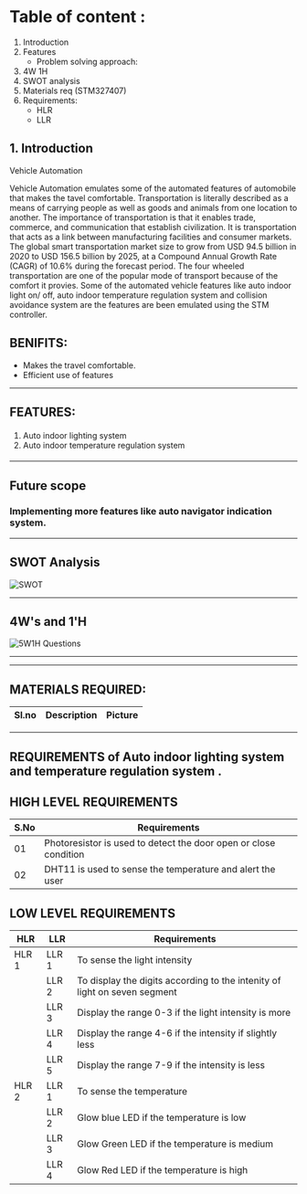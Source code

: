 # Table of content : #

1.  Introduction 
2.  Features
    * Problem solving approach:
3.  4W 1H
4.  SWOT analysis  
5.  Materials req (STM327407)
6.  Requirements:
     * HLR
     * LLR

## 1. Introduction

 Vehicle  Automation

Vehicle  Automation emulates some of the  automated features of automobile that makes the tavel comfortable.
Transportation is literally described as a means of carrying people as well as goods and animals from one location to another. The importance of transportation is that it enables trade, commerce, and communication that establish civilization. It is transportation that acts as a link between manufacturing facilities and consumer markets. The global smart transportation market size to grow from USD 94.5 billion in 2020 to USD 156.5 billion by 2025, at a Compound Annual Growth Rate (CAGR) of 10.6% during the forecast period. The four wheeled transportation are one of the popular mode of transport because of the comfort it provies. Some of the automated vehicle features like auto indoor light on/ off, auto indoor temperature regulation system and collision avoidance system are the features are been emulated using the STM controller. 
</p>



## BENIFITS: 
* Makes the travel comfortable.
* Efficient use of features


--------------------------------------------------------------------

## FEATURES: ##
####
1. Auto indoor lighting system
2. Auto indoor temperature regulation system 
####

--------------------------------------------------------------
## Future scope ##
### Implementing more features like auto navigator indication system. 



-------------------------------------------------------------------------------------------

## SWOT Analysis ##

![SWOT](https://user-images.githubusercontent.com/98831772/163202470-c2dd058c-6a47-4d42-bd81-6c992a6220fd.jpg)


  ------------------------------------------------------------------------



## 4W's and 1'H

![5W1H Questions](https://user-images.githubusercontent.com/98831772/163202727-b6cb9762-03c4-4390-abc3-3185e03c126e.jpg)


----------------------
--------------------------------
## MATERIALS  REQUIRED:
| Sl.no | Description | Picture |
|---- | -----| :----: |

-------------------------------------------------------------------------

## REQUIREMENTS  of Auto indoor lighting system and temperature regulation system .



## HIGH LEVEL REQUIREMENTS

|S.No| Requirements|
|----|-------------|
|01|Photoresistor is used to detect the door open or close condition|
|02|DHT11 is used to sense the temperature and alert the user |

## LOW LEVEL REQUIREMENTS

| HLR | LLR | Requirements |
| ---- | ----- | ---------- |
| HLR 1 | LLR 1 | To sense the light intensity |
|       | LLR 2 | To display the digits according to the intenity of light on seven segment |
|       | LLR 3 | Display the range 0-3 if the light intensity is more |
|       | LLR 4 | Display the range 4-6 if the intensity if slightly less |
|       | LLR 5 | Display the range 7-9 if the intensity is less |
| HLR 2 | LLR 1 | To sense the temperature |
|       | LLR 2 | Glow blue LED if the temperature is low |
|       | LLR 3 | Glow Green LED if the temperature is medium |
|       | LLR 4 | Glow Red LED if the temperature is high |
